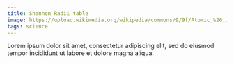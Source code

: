 ```yaml
---
title: Shannon Radii table
image: https://upload.wikimedia.org/wikipedia/commons/9/9f/Atomic_%26_ionic_radii.svg
tags: science
---
```


Lorem ipsum dolor sit amet, consectetur adipiscing elit, sed do eiusmod tempor incididunt ut labore et dolore magna aliqua.
